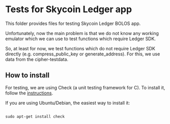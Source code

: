 # Tests for Skycoin Ledger app  

This folder provides files for testing Skycoin Ledger BOLOS app.

Unfortunately, now the main problem is that we do not know any working emulator which we can use to test functions which require Ledger SDK.

So, at least for now, we test functions which do not require Ledger SDK directly (e.g. compress_public_key or generate_address). For this, we use data from the cipher-testdata.  

## How to install

For testing, we are using Check (a unit testing framework for C). To install it, follow the [instructions](https://libcheck.github.io/check/web/install.html).

If you are using Ubuntu/Debian, the easiest way to install it:
```

sudo apt-get install check

```
